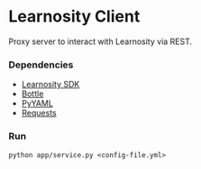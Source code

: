 # Learnosity Client
Proxy server to interact with Learnosity via REST.

### Dependencies
- [Learnosity SDK](https://github.com/Learnosity/learnosity-sdk-python)
- [Bottle](https://github.com/bottlepy/bottle)
- [PyYAML](https://github.com/yaml/pyyaml)
- [Requests](http://docs.python-requests.org/en/master/)
 
### Run
```
python app/service.py <config-file.yml>
```
